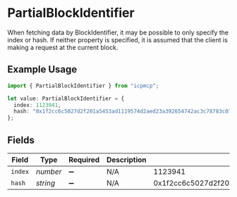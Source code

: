 # PartialBlockIdentifier

When fetching data by BlockIdentifier, it may be possible to only specify the index or hash. If neither property is specified, it is assumed that the client is making a request at the current block.

## Example Usage

```typescript
import { PartialBlockIdentifier } from "icpmcp";

let value: PartialBlockIdentifier = {
  index: 1123941,
  hash: "0x1f2cc6c5027d2f201a5453ad1119574d2aed23a392654742ac3c78783c071f85",
};
```

## Fields

| Field                                                              | Type                                                               | Required                                                           | Description                                                        | Example                                                            |
| ------------------------------------------------------------------ | ------------------------------------------------------------------ | ------------------------------------------------------------------ | ------------------------------------------------------------------ | ------------------------------------------------------------------ |
| `index`                                                            | *number*                                                           | :heavy_minus_sign:                                                 | N/A                                                                | 1123941                                                            |
| `hash`                                                             | *string*                                                           | :heavy_minus_sign:                                                 | N/A                                                                | 0x1f2cc6c5027d2f201a5453ad1119574d2aed23a392654742ac3c78783c071f85 |